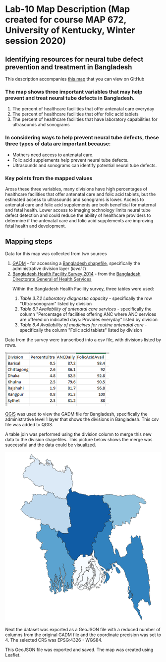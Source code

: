 # Lab-10 Map Description (Map created for course MAP 672, University of Kentucky, Winter session 2020)

## Identifying resources for neural tube defect prevention and treatment in Bangladesh

This description accompanies [this map](https://jfobrycki.github.io/bangladesh-healthfacilities/) that you can view on GitHub

### The map shows three important variables that may help prevent and treat neural tube defects in Bangladesh.

1. The percent of healthcare facilities that offer antenatal care everyday
2. The percent of healthcare facilities that offer folic acid tablets
3. The percent of healthcare facilities that have laboratory capabilities for ultrasounds ahd sonograms

### In considering ways to help prevent neural tube defects, these three types of data are important because:

* Mothers need access to antenatal care.
* Folic acid supplements help prevent neural tube defects.
* Ultrasounds and sonograms can identify potential neural tube defects.

### Key points from the mapped values

Aross these three variables, many divisions have high percentages of healthcare facilities that offer antenatal care and folic acid tablets, but the estimated access to ultrasounds and sonograms is lower. Access to antenatal care and folic acid supplements are both beneficial for maternal and fetal health. Lower access to imaging technology limits neural tube defect detection and could reduce the ability of healthcare providers to determine if the antenatal care and folic acid supplements are improving fetal health and development.

## Mapping steps

Data for this map was collected from two sources

1. [GADM](https://gadm.org/data.html) - for accessing a [Bangladesh shapefile](https://biogeo.ucdavis.edu/data/gadm3.6/shp/gadm36_BGD_shp.zip), specifically the administrative division layer (<i>level 1</i>) 
2. [Bangladesh Health Facility Survey 2014](https://dghs.gov.bd/images/docs/Other_Publication/Bangladesh%20Health%20Facility%20Servey%202014.pdf) - from the [Bangladesh Directorate General of Health Services](https://dghs.gov.bd/index.php/en/)

<ol>
Within the Bangladesh Health Facility survey, three tables were used:
<ol>
<li><i>Table 3.7.2 Laboratory diagnostic capacity</i> - specifically the row "Ultra-sonogram" listed by division</li>
<li><i>Table 6.1 Availability of antenatal care services</i> - specifically the column "Percentage of facilities
offering ANC where ANC services are offered on indicated days: Provides everyday" listed by division </li>
<li><i>Table 6.4 Availability of medicines for routine antenatal care</i> - specifically the column "Folic acid tablets" listed by division</li>
</ol>
</ol>

Data from the survey were transcribed into a csv file, with divisions listed by rows.
<!-- file names are case sensitive on Github -->
![Example table](images/TableExample.png)  

[QGIS](https://qgis.org/en/site/) was used to view the GADM file for Bangladesh, specifically the administrative level 1 layer that shows the divisions in Bangladesh. This csv file was added to QGIS.

A table join was performed using the division column to merge this new data to the division shapefiles. This picture below shows the merge was successful and the data could be visualized.

![Example map](images/MapExample.png)  

Next the dataset was exported as a GeoJSON file with a reduced number of columns from the original GADM file and the coordinate precision was set to 4. The selected CRS was EPSG:4326 - WGS84.

This GeoJSON file was exported and saved. The map was created using Leaflet.
